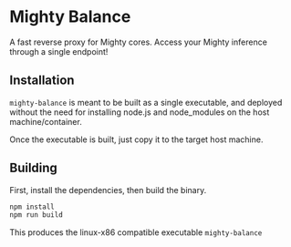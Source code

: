 # Mighty Balance

A fast reverse proxy for Mighty cores.  Access your Mighty inference through a single endpoint!

## Installation

`mighty-balance` is meant to be built as a single executable, and deployed without the need for installing node.js and node_modules on the host machine/container.

Once the executable is built, just copy it to the target host machine.

## Building

First, install the dependencies, then build the binary.

```bash
npm install
npm run build
```

This produces the linux-x86 compatible executable `mighty-balance`